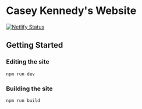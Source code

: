 # Casey Kennedy's Website

[![Netlify Status](https://api.netlify.com/api/v1/badges/f316eeff-98e6-4e78-9574-6b2d21fda4d8/deploy-status)](https://app.netlify.com/sites/caseykennedy/deploys)

## Getting Started

### Editing the site

```
npm run dev
```

### Building the site

```
npm run build
```
